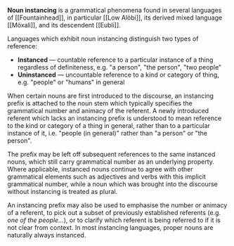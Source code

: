 **Noun instancing** is a grammatical phenomena found in several languages of [[Fountainhead]], in particular [[Low Alöbi]], its derived mixed language [[Möxali]], and its descendent [[Eubli]].

Languages which exhibit noun instancing distinguish two types of reference:
- **Instanced** — countable reference to a particular instance of a thing regardless of definiteness, e.g. "a person", "the person", "two people"
- **Uninstanced** — uncountable reference to a kind or category of thing, e.g. "people" or "humans" in general

When certain nouns are first introduced to the discourse, an instancing prefix is attached to the noun stem which typically specifies the grammatical number and animacy of the referent. A newly introduced referent which lacks an instancing prefix is understood to mean reference to the kind or category of a thing in general, rather than to a particular instance of it, i.e. "people (in general)" rather than "a person" or "the person".

The prefix may be left off subsequent references to the same instanced nouns, which still carry grammatical number as an underlying property. Where applicable, instanced nouns continue to agree with other grammatical elements such as adjectives and verbs with this implicit grammatical number, while a noun which was brought into the discourse without instancing is treated as plural.

An instancing prefix may also be used to emphasise the number or animacy of a referent, to pick out a subset of previously established referents (e.g. *one of the people...*), or to clarify which referent is being referred to if it is not clear from context. In most instancing languages, proper nouns are naturally always instanced.

